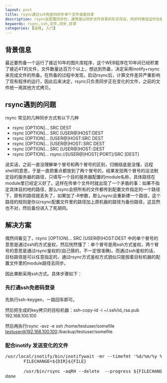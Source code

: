 ```yaml
---
layout: post
title: rsync通过ssh免密码同步单个文件或者目录
description: rsync在配置同步时，通常是以同步文件目录的形式存在，同步时做验证时也是通过rsync自有的用户验证居多，本文介绍一种同步单个文件的方式，同时可以达到免除密码同步
keywords: rsync,ssh,文件,同步,目录
categories: [运维, 入门]
---
```


## 背景信息

最近要热备一个运行了接近10年的图片库程序，这个WEB程序在10年间已经积累了接近4T的文件，文件数量达百万个以上，想达到热备，决定采用inotify+rsync来完成文件的热备。在热备的过程中发现，启动rsync后，计算文件差异严重影响了现有程序的运行，因此后来决定，rsync只负责同步正在变化的文件，之前的文件统一用其他方式拷贝。

## rsync遇到的问题

rsync 常见的几种同步方式有以下几种

* rsync [OPTION]... SRC DEST 
* rsync [OPTION]... SRC [USER@]HOST:DEST 
* rsync [OPTION]... [USER@]HOST:SRC DEST 
* rsync [OPTION]... [USER@]HOST::SRC DEST 
* rsync [OPTION]... SRC [USER@]HOST::DEST 
* rsync [OPTION]... rsync://[USER@]HOST[:PORT]/SRC [DEST]

说实话，之前一直没理解单个冒号和两个冒号的区别，归根结底是没懂，远程shell的意思，于是一直把重点都放到了两个冒号的，结果发现两个冒号的没法制定目的服务器的路径，只填写一个目的服务器配置的module名称，具体路径在module里已经定义好了。这样在传单个文件时就出现了一个矛盾的事：如果不指定具体目的地的路径，那么rsync会把所有的文件都传到配置文件指定的一个路径下，原有的路径就丢失了，如果加了-R参数，那么rsync会重新建一个路径，这个路径的规则是你以rsync配置文件里的路径加上原机器的路径为备份路径，这显然也不对，然后备份进入了死胡同。

## 解决方案

偶然间看见了，rsync [OPTION]... SRC [USER@]HOST:DEST 中的单个冒号的意思是通过ssh的方式鉴权，然后恍然懂了：单个冒号是用ssh方式鉴权，两个冒号的意思是通过rsync鉴权的(自己猜的，不一定很准确)。而通过ssh鉴权的话，目标路径是可以任意指定的，通过rsync方式鉴权方式貌似只能按着目标机器的配置文件里的module路径去同步。

因此果断采用ssh方式。具体步骤如下：

### 先打通ssh免密码登录

先执行ssh-keygen，一路回车即可。

然后把生成的key拷贝的目标机器：ssh-copy-id -i ~/.ssh/id_rsa.pub 192.168.100.100

然后再执行rsync -avz -e ssh /home/testuser/somefile testuser@192.168.100.100:/backup/testuser/somefile

### 配合inotify 发送变化的文件

<pre class="prettyPrint">
/usr/local/inotify/bin/inotifywait -mr --timefmt '%d/%m/%y %H:%M' --format '%T %w %f' -e close_write,modify,delete,create,attrib $src |  while read DATE TIME DIR FILE; do
       FILECHANGE=${DIR}${FILE}

       /usr/bin/rsync -aqRH --delete  --progress ${FILECHANGE} root@192.168.100.100:$FILECHANGE
done
</pre>